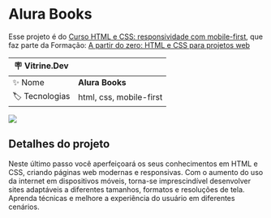 # Alura Books

Esse projeto é do [Curso HTML e CSS: responsividade com mobile-first](https://cursos.alura.com.br/course/html-css-responsividade-mobile-first), que faz parte da Formação: [A partir do zero: HTML e CSS para projetos web](https://cursos.alura.com.br/formacao-html-css)



| :placard: Vitrine.Dev |                                                       |
| --------------------- | ----------------------------------------------------- |
| :sparkles: Nome       | **Alura Books**                                             |
| :label: Tecnologias   | html, css, mobile-first |

<!-- Inserir imagem com a #vitrinedev ao final do link -->

![](https://via.placeholder.com/1200x500.png?text=imagem+lindona+do+meu+projeto#vitrinedev)

## Detalhes do projeto

Neste último passo você aperfeiçoará os seus conhecimentos em HTML e CSS, criando páginas web modernas e responsivas. Com o aumento do uso da internet em dispositivos móveis, torna-se imprescindível desenvolver sites adaptáveis a diferentes tamanhos, formatos e resoluções de tela. Aprenda técnicas e melhore a experiência do usuário em diferentes cenários.